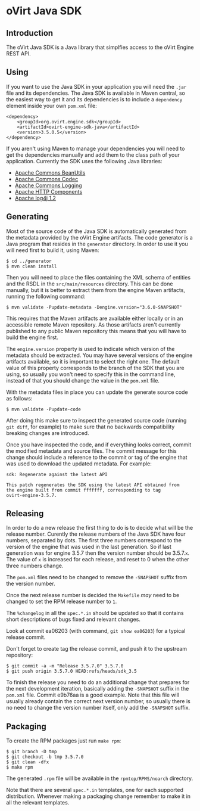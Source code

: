 oVirt Java SDK
==============

Introduction
------------

The oVirt Java SDK is a Java library that simplfies access to the oVirt
Engine REST API.

Using
-----

If you want to use the Java SDK in your application you will need the
`.jar` file and its dependencies. The Java SDK is available in Maven
central, so the easiest way to get it and its dependencies is to include
a `dependency` element inside your own `pom.xml` file:

    <dependency>
        <groupId>org.ovirt.engine.sdk</groupId>
        <artifactId>ovirt-engine-sdk-java</artifactId>
        <version>3.5.0.5</version>
    </dependency>

If you aren't using Maven to manage your dependencies you will need to
get the dependencies manually and add them to the class path of your
application. Currently the SDK uses the following Java libraries:

- [Apache Commons BeanUtils](http://commons.apache.org/proper/commons-beanutils)
- [Apache Commons Codec](http://commons.apache.org/proper/commons-codec)
- [Apache Commons Logging](http://commons.apache.org/proper/commons-logging)
- [Apache HTTP Components](http://hc.apache.org)
- [Apache log4j 1.2](http://logging.apache.org/log4j/1.2)

Generating
----------

Most of the source code of the Java SDK is automatically generated from the
metadata provided by the oVirt Engine artifacts. The code generator is a Java
program that resides in the `generator` directory. In order
to use it you will need first to build it, using Maven:

    $ cd ../generator
    $ mvn clean install

Then you will need to place the files containing the XML schema of entities and
the RSDL in the `src/main/resources` directory. This can be done manually, but
it is better to extract them from the engine Maven artifacts, running the
following command:

    $ mvn validate -Pupdate-metadata -Dengine.version="3.6.0-SNAPSHOT"

This requires that the Maven artifacts are available either locally or in an
accessible remote Maven repository. As those artifacts aren't currently
published to any public Maven repository this means that you will have to build
the engine first.

The `engine.version` property is used to indicate which version of the metadata
should be extracted. You may have several versions of the engine artifacts
available, so it is important to select the right one. The default value of
this property corresponds to the branch of the SDK that you are using, so
usually you won't need to specify this in the command line, instead of that you
should change the value in the `pom.xml` file.

With the metadata files in place you can update the generate source code as
follows:

    $ mvn validate -Pupdate-code

After doing this make sure to inspect the generated source code (running `git
diff`, for example) to make sure that no backwards compatibility breaking
changes are introduced.

Once you have inspected the code, and if everything looks correct, commit the
modified metadata and source files. The commit message for this change should
include a reference to the commit or tag of the engine that was used to
download the updated metadata. For example:

    sdk: Regenerate against the latest API

    This patch regenerates the SDK using the latest API obtained from
    the engine built from commit fffffff, corresponding to tag
    ovirt-engine-3.5.7.

Releasing
---------

In order to do a new release the first thing to do is to decide what will be
the release number. Curently the release numbers of the Java SDK have four
numbers, separated by dots. The first three numbers correspond to the version
of the engine that was used in the last generation. So if last generation was
for engine 3.5.7 then the version number should be 3.5.7.`x`. The value of `x`
is increased for each release, and reset to 0 when the other three numbers
change.

The `pom.xml` files need to be changed to remove the `-SNAPSHOT` suffix from
the version number.

Once the next release number is decided the `Makefile` *may* need to be changed
to set the RPM release number to `1`.

The `%changelog` in all the `spec.*.in` should be updated so that it contains
short descriptions of bugs fixed and relevant changes.

Look at commit ea06203 (with command, `git show ea06203`) for a typical release
commit.

Don't forget to create tag the release commit, and push it to the upstream repository:

    $ git commit -a -m "Release 3.5.7.0" 3.5.7.0
    $ git push origin 3.5.7.0 HEAD:refs/heads/sdk_3.5

To finish the release you need to do an additional change that prepares for the
next development iteration, basically adding the `-SNAPSHOT` suffix in the
`pom.xml` file. Commit e9b76aa is a good example. Note that this file will
usually already contain the correct next version number, so usually there is no
need to change the version number itself, only add the `-SNAPSHOT` suffix.

Packaging
---------

To create the RPM packages just run `make rpm`:

    $ git branch -D tmp
    $ git checkout -b tmp 3.5.7.0
    $ git clean -dfx
    $ make rpm

The generated `.rpm` file will be available in the `rpmtop/RPMS/noarch`
directory.

Note that there are several `spec.*.in` templates, one for each supported
distribution. Whenever making a packaging change remember to make it in
all the relevant templates.
